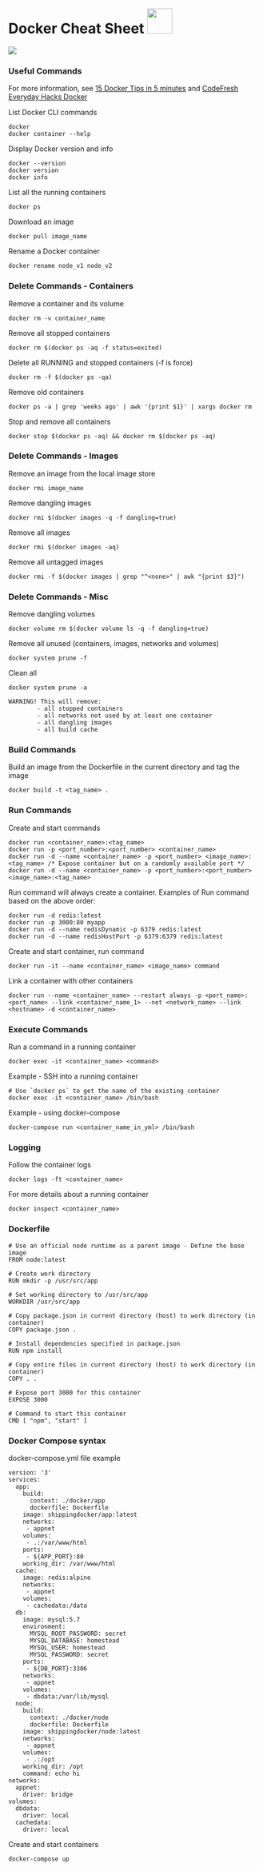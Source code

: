 # Docker Cheat Sheet <img src="https://github.com/asanchezr/cheat-sheets/blob/master/docker/docker.png" width="50px"/>

<img src="https://github.com/asanchezr/cheat-sheets/blob/master/docker/docker-architecture.png" />

### Useful Commands

For more information, see [15 Docker Tips in 5 minutes](http://sssslide.com/speakerdeck.com/bmorearty/15-docker-tips-in-5-minutes) and [CodeFresh Everyday Hacks Docker](https://codefresh.io/blog/everyday-hacks-docker/)

List Docker CLI commands
```
docker
docker container --help
```

Display Docker version and info
```
docker --version
docker version
docker info
```

List all the running containers
```
docker ps
```

Download an image
```
docker pull image_name
```

Rename a Docker container
```
docker rename node_v1 node_v2
```

### Delete Commands - Containers

Remove a container and its volume
```
docker rm -v container_name
```

Remove all stopped containers
```
docker rm $(docker ps -aq -f status=exited)
```

Delete all RUNNING and stopped containers  (-f is force)
```
docker rm -f $(docker ps -qa)
```

Remove old containers
```
docker ps -a | grep 'weeks ago' | awk '{print $1}' | xargs docker rm
```

Stop and remove all containers
```
docker stop $(docker ps -aq) && docker rm $(docker ps -aq)
```

### Delete Commands - Images

Remove an image from the local image store
```
docker rmi image_name
```

Remove dangling images
```
docker rmi $(docker images -q -f dangling=true)
```

Remove all images
```
docker rmi $(docker images -aq)
```

Remove all untagged images
```
docker rmi -f $(docker images | grep "^<none>" | awk "{print $3}")
```

### Delete Commands - Misc

Remove dangling volumes
```
docker volume rm $(docker volume ls -q -f dangling=true)
```

Remove all unused (containers, images, networks and volumes)
```
docker system prune -f
```

Clean all
```
docker system prune -a

WARNING! This will remove:
        - all stopped containers
        - all networks not used by at least one container
        - all dangling images
        - all build cache
```

### Build Commands

Build an image from the Dockerfile in the current directory and tag the image
```
docker build -t <tag_name> .
```

### Run Commands

Create and start commands
```
docker run <container_name>:<tag_name>
docker run -p <port_number>:<port_number> <container_name>
docker run -d --name <container_name> -p <port_number> <image_name>:<tag_name> /* Expose container but on a randomly available port */
docker run -d --name <container_name> -p <port_number>:<port_number> <image_name>:<tag_name>
```

Run command will always create a container. Examples of Run command based on the above order:
```
docker run -d redis:latest
docker run -p 3000:80 myapp
docker run -d --name redisDynamic -p 6379 redis:latest
docker run -d --name redisHostPort -p 6379:6379 redis:latest
```

Create and start container, run command
```
docker run -it --name <container_name> <image_name> command
```

Link a container with other containers
```
docker run --name <container_name> --restart always -p <port_name>:<port_name> --link <container_name_1> --net <network_name> --link <hostname> -d <container_name>
```

### Execute Commands

Run a command in a running container
```
docker exec -it <container_name> <command>
```

Example - SSH into a running container
```
# Use `docker ps` to get the name of the existing container
docker exec -it <container_name> /bin/bash
```

Example - using docker-compose
```
docker-compose run <container_name_in_yml> /bin/bash
```

### Logging

Follow the container logs
```
docker logs -ft <container_name>
```

For more details about a running container
```
docker inspect <container_name>
```

### Dockerfile

```
# Use an official node runtime as a parent image - Define the base image
FROM node:latest

# Create work directory
RUN mkdir -p /usr/src/app

# Set working directory to /usr/src/app
WORKDIR /usr/src/app

# Copy package.json in current directory (host) to work directory (in container)
COPY package.json .

# Install dependencies specified in package.json
RUN npm install

# Copy entire files in current directory (host) to work directory (in container)
COPY . .

# Expose port 3000 for this container
EXPOSE 3000

# Command to start this container
CMD [ "npm", "start" ]
```

### Docker Compose syntax

docker-compose.yml file example

```
version: '3'
services:
  app:
    build:
      context: ./docker/app
      dockerfile: Dockerfile
    image: shippingdocker/app:latest
    networks:
     - appnet
    volumes:
     - .:/var/www/html
    ports:
     - ${APP_PORT}:80
    working_dir: /var/www/html
  cache:
    image: redis:alpine
    networks:
     - appnet
    volumes:
     - cachedata:/data
  db:
    image: mysql:5.7
    environment:
      MYSQL_ROOT_PASSWORD: secret
      MYSQL_DATABASE: homestead
      MYSQL_USER: homestead
      MYSQL_PASSWORD: secret
    ports:
     - ${DB_PORT}:3306
    networks:
     - appnet
    volumes:
     - dbdata:/var/lib/mysql
  node:
    build:
      context: ./docker/node
      dockerfile: Dockerfile
    image: shippingdocker/node:latest
    networks:
     - appnet
    volumes:
     - .:/opt
    working_dir: /opt
    command: echo hi
networks:
  appnet:
    driver: bridge
volumes:
  dbdata:
    driver: local
  cachedata:
    driver: local
```

Create and start containers
```
docker-compose up
```